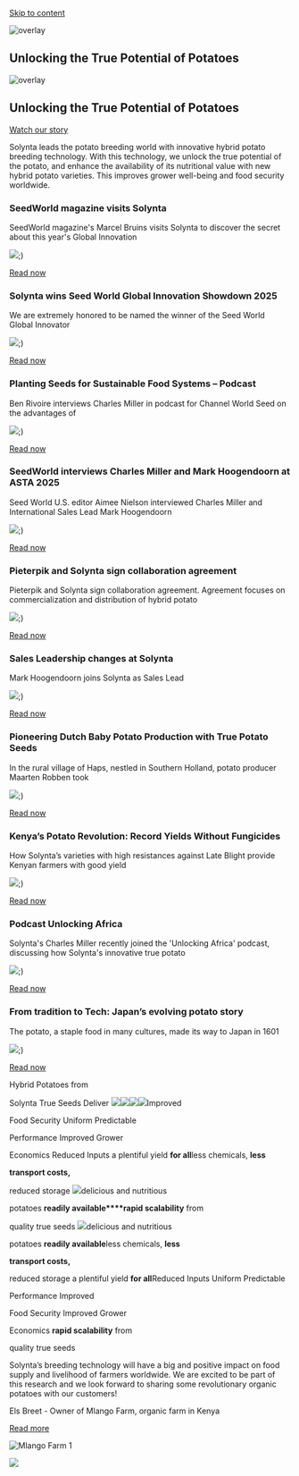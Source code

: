[Skip to content](https://www.solynta.com/#fl-main-content)

![overlay](https://www.solynta.com/wp-content/uploads/2023/04/overlay.png)

## Unlocking the True   Potential of Potatoes

![overlay](https://www.solynta.com/wp-content/uploads/2023/04/overlay.png)

## Unlocking the True   Potential of Potatoes

[Watch our story](https://www.solynta.com/#)

Solynta leads the potato breeding world with innovative hybrid potato breeding technology. With this technology, we unlock the true potential of the potato, and enhance the availability of its nutritional value with new hybrid potato varieties. This improves grower well-being and food security worldwide.

### SeedWorld magazine visits Solynta

SeedWorld magazine's Marcel Bruins visits Solynta to discover the secret about this year's Global Innovation

![](https://www.solynta.com/wp-content/uploads/2025/05/Marcel-bruins-SW-productie-768x510.jpg');)

[Read now](https://www.solynta.com/videos/seedworld-magazine-visits-solynta/)

### Solynta wins Seed World Global Innovation Showdown 2025

We are extremely honored to be named the winner of the Seed World Global Innovator

![](https://www.solynta.com/wp-content/uploads/2025/04/SW_innovation_01-1.png');)

[Read now](https://www.solynta.com/success-story/solynta-wins-seed-world-global-innovation-showdown-2025/)

### Planting Seeds for Sustainable Food Systems – Podcast

Ben Rivoire interviews Charles Miller in podcast for Channel World Seed on the advantages of

![](https://www.solynta.com/wp-content/uploads/2024/11/WhatsApp-Image-2024-07-17-at-13.04.48-1-768x432.jpeg');)

[Read now](https://www.solynta.com/videos/plantingseedspodcast/)

### SeedWorld interviews Charles Miller and Mark Hoogendoorn at ASTA 2025

Seed World U.S. editor Aimee Nielson interviewed Charles Miller and International Sales Lead Mark Hoogendoorn

![](https://www.solynta.com/wp-content/uploads/2025/02/video-SeedWorldinterview-Mark-768x566.jpg');)

[Read now](https://www.solynta.com/videos/seedworld-interview-asta-charlesmiller-markhoogendoorn/)

### Pieterpik and Solynta sign collaboration agreement

Pieterpik and Solynta sign collaboration agreement. Agreement focuses on commercialization and distribution of hybrid potato

![](https://www.solynta.com/wp-content/uploads/2025/01/Pieterpik-and-Solynta-23012025-768x576.jpg');)

[Read now](https://www.solynta.com/press/pieterpik-and-solynta-collaboration-agreement/)

### Sales Leadership changes at Solynta

Mark Hoogendoorn joins Solynta as Sales Lead

![](https://www.solynta.com/wp-content/uploads/2025/01/MarkHoogendoorn-768x512.jpg');)

[Read now](https://www.solynta.com/press/mark-hoogendoorn-joins-solynta/)

### Pioneering Dutch Baby Potato Production with True Potato Seeds

In the rural village of Haps, nestled in Southern Holland, potato producer Maarten Robben took

![](https://www.solynta.com/wp-content/uploads/2024/11/IMG_0221-768x1027.jpeg');)

[Read now](https://www.solynta.com/all/pioneering-dutch-baby-potato-production-with-true-potato-seeds/)

### Kenya’s Potato Revolution: Record Yields Without Fungicides

How Solynta’s varieties with high resistances against Late Blight provide Kenyan farmers with good yield

![](https://www.solynta.com/wp-content/uploads/2024/01/c-Solynta-test-field-in-Kenya-2-768x432.jpeg');)

[Read now](https://www.solynta.com/all/kenyas-potato-revolution-record-yields-without-fungicides/)

### Podcast Unlocking Africa

Solynta's Charles Miller recently joined the 'Unlocking Africa' podcast, discussing how Solynta's innovative true potato

![](https://www.solynta.com/wp-content/uploads/2024/08/pellseed-and-potatoes-2.jpg');)

[Read now](https://www.solynta.com/podcast/unlocking-africa/)

### From tradition to Tech: Japan’s evolving potato story

The potato, a staple food in many cultures, made its way to Japan in 1601

![](https://www.solynta.com/wp-content/uploads/2024/08/WhatsApp-Image-2024-07-18-at-13.45.09-8.jpeg');)

[Read now](https://www.solynta.com/all/from-tradition-to-tech-japans-evolving-potato-story/)

Hybrid Potatoes from

Solynta True Seeds Deliver
![](https://www.solynta.com/wp-content/uploads/2023/05/Lines_2_Reduced-Inputs.png)![](https://www.solynta.com/wp-content/uploads/2023/05/Lines_3_Improved-Grower-Economics.png)![](https://www.solynta.com/wp-content/uploads/2023/05/Lines_4_Uniform-Predictable-Performance.png)![](https://www.solynta.com/wp-content/uploads/2023/05/Lines_1_Improved-Food-Security.png)Improved

Food Security
Uniform Predictable

Performance
Improved Grower

Economics
Reduced Inputs
a plentiful yield **for all**less chemicals, **less**

**transport costs,**

reduced storage
![](https://www.solynta.com/wp-content/uploads/2023/05/Lines_4_IPP_MOB.png)delicious and nutritious

potatoes **readily available****rapid scalability** from

quality true seeds
![](https://www.solynta.com/wp-content/uploads/2023/05/Lines_3_IGE_MOB.png)delicious and nutritious

potatoes **readily available**less chemicals, **less**

**transport costs,**

reduced storage
a plentiful yield **for all**Reduced Inputs
Uniform Predictable

Performance
Improved

Food Security
Improved Grower

Economics
**rapid scalability** from

quality true seeds


Solynta’s breeding technology will have a big and positive impact on food supply and livelihood of farmers worldwide. We are excited to be part of this research and we look forward to sharing some revolutionary organic potatoes with our customers!

Els Breet - Owner of Mlango Farm, organic farm in Kenya

[Read more](https://www.solynta.com/success-story/mlango-farm/)

![Mlango Farm 1](https://www.solynta.com/wp-content/uploads/2023/01/Mlango-Farm-1.jpeg)

![](https://i.ytimg.com/vi/fh-QjMBNKoU/hqdefault.jpg)